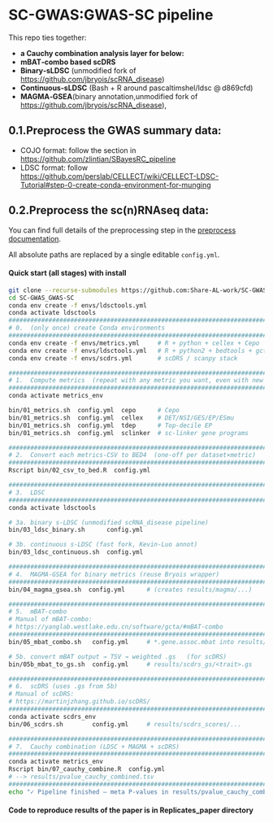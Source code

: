 # SC-GWAS:GWAS-SC pipeline
This repo ties together:

* **a Cauchy combination analysis layer for below:**
* **mBAT‑combo based scDRS**
* **Binary‑sLDSC** (unmodified fork of <https://github.com/jbryois/scRNA_disease>)  
* **Continuous‑sLDSC** (Bash + R around pascaltimshel/ldsc @ d869cfd)  
* **MAGMA‑GSEA**(binary annotation,unmodified fork of <https://github.com/jbryois/scRNA_disease>),

## 0.1.Preprocess the GWAS summary data:
* COJO format: follow the section in https://github.com/zlintian/SBayesRC_pipeline
* LDSC format: follow https://github.com/perslab/CELLECT/wiki/CELLECT-LDSC-Tutorial#step-0-create-conda-environment-for-munging

## 0.2.Preprocess the sc(n)RNAseq data:
You can find full details of the preprocessing step in the [preprocess documentation](https://github.com/Share-AL-work/SC-GWAS_GWAS-SC/tree/main/preprocess).


All absolute paths are replaced by a single editable `config.yml`.

#### Quick start (all stages) with install

```bash
git clone --recurse-submodules https://github.com:Share-AL-work/SC-GWAS_GWAS-SC.git
cd SC-GWAS_GWAS-SC
conda env create -f envs/ldsctools.yml
conda activate ldsctools
################################################################################
# 0.  (only once) create Conda environments
################################################################################
conda env create -f envs/metrics.yml     # R + python + cellex + Cepo
conda env create -f envs/ldsctools.yml   # R + python2 + bedtools + gcta
conda env create -f envs/scdrs.yml       # scDRS / scanpy stack

################################################################################
# 1.  Compute metrics  (repeat with any metric you want, even with new metrics)
################################################################################
conda activate metrics_env

bin/01_metrics.sh  config.yml  cepo      # Cepo
bin/01_metrics.sh  config.yml  cellex    # DET/NSI/GES/EP/ESmu
bin/01_metrics.sh  config.yml  tdep      # Top‑decile EP
bin/01_metrics.sh  config.yml  sclinker  # sc‑linker gene programs

################################################################################
# 2.  Convert each metrics‑CSV to BED4  (one‑off per dataset×metric)
################################################################################
Rscript bin/02_csv_to_bed.R  config.yml

################################################################################
# 3.  LDSC
################################################################################
conda activate ldsctools

# 3a. binary s‑LDSC (unmodified scRNA_disease pipeline)
bin/03_ldsc_binary.sh      config.yml

# 3b. continuous s‑LDSC (fast fork, Kevin‑Luo annot)
bin/03_ldsc_continuous.sh  config.yml

################################################################################
# 4.  MAGMA‑GSEA for binary metrics (reuse Bryois wrapper)
################################################################################
bin/04_magma_gsea.sh  config.yml      # (creates results/magma/...)

################################################################################
# 5.  mBAT‑combo 
# Manual of mBAT-combo:
# https://yanglab.westlake.edu.cn/software/gcta/#mBAT-combo
################################################################################
bin/05_mbat_combo.sh   config.yml     # *.gene.assoc.mbat into results/mbat

# 5b. convert mBAT output → TSV → weighted .gs   (for scDRS)
bin/05b_mbat_to_gs.sh  config.yml     # results/scdrs_gs/<trait>.gs

################################################################################
# 6.  scDRS (uses .gs from 5b)
# Manual of scDRS:
# https://martinjzhang.github.io/scDRS/
################################################################################
conda activate scdrs_env
bin/06_scdrs.sh        config.yml     # results/scdrs_scores/...

################################################################################
# 7.  Cauchy combination (LDSC + MAGMA + scDRS)
################################################################################
conda activate metrics_env
Rscript bin/07_cauchy_combine.R  config.yml
# --> results/pvalue_cauchy_combined.tsv
################################################################################
echo "✓ Pipeline finished — meta P‑values in results/pvalue_cauchy_combined.tsv"
```

####  Code to reproduce results of the paper is in Replicates_paper directory



























